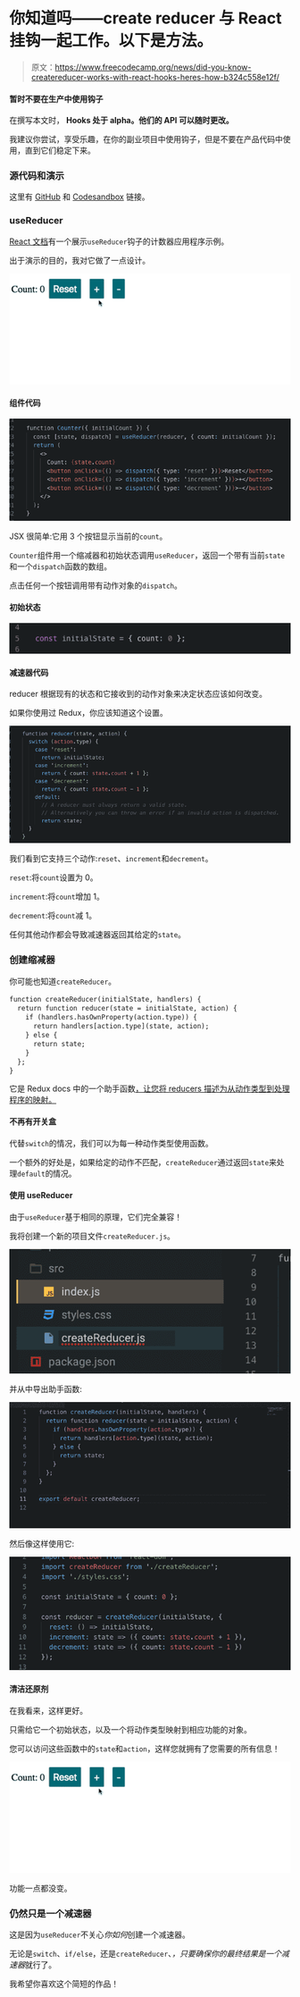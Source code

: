 # 你知道吗——create reducer 与 React 挂钩一起工作。以下是方法。

> 原文：<https://www.freecodecamp.org/news/did-you-know-createreducer-works-with-react-hooks-heres-how-b324c558e12f/>

#### 暂时不要在生产中使用钩子

在撰写本文时， **Hooks 处于 alpha。他们的 API 可以随时更改。**

我建议你尝试，享受乐趣，在你的副业项目中使用钩子，但是不要在产品代码中使用，直到它们稳定下来。

### 源代码和演示

这里有 [GitHub](https://github.com/yazeedb/react-createReducer-demo/) 和 [Codesandbox](https://codesandbox.io/s/github/yazeedb/react-createReducer-demo/tree/master/) 链接。

### useReducer

[React 文档](https://reactjs.org/docs/hooks-reference.html#usereducer)有一个展示`useReducer`钩子的计数器应用程序示例。

出于演示的目的，我对它做了一点设计。

![1*pe5b5CE-WaFteXtmzHIyHQ](img/9471c209509786ad718d7ea81e19c70a.png)

#### 组件代码

![1*vwqAHCV11OFG8lrjjz_05g](img/1a4a26d5ed4d0d66102b5d4eb4753db0.png)

JSX 很简单:它用 3 个按钮显示当前的`count`。

`Counter`组件用一个缩减器和初始状态调用`useReducer`，返回一个带有当前`state`和一个`dispatch`函数的数组。

点击任何一个按钮调用带有动作对象的`dispatch`。

#### 初始状态

![1*CzA8Zc-Y2f4ATTQRV03w2w](img/ce8ecbbc96edc9b8e4de82cf08218f99.png)

#### 减速器代码

reducer 根据现有的状态和它接收到的动作对象来决定状态应该如何改变。

如果你使用过 Redux，你应该知道这个设置。

![1*WDNzQEnj2IqfDxhtmdSgpw](img/59aaf510bd2a6ef4d3e301476dca9084.png)

我们看到它支持三个动作:`reset`、`increment`和`decrement`。

`reset`:将`count`设置为 0。

`increment`:将`count`增加 1。

`decrement`:将`count`减 1。

任何其他动作都会导致减速器返回其给定的`state`。

### 创建缩减器

你可能也知道`createReducer`。

```
function createReducer(initialState, handlers) {
  return function reducer(state = initialState, action) {
    if (handlers.hasOwnProperty(action.type)) {
      return handlers[action.type](state, action);
    } else {
      return state;
    }
  };
} 
```

它是 Redux docs 中的一个助手函数[，让您将 reducers 描述为从动作类型到处理程序的映射。](https://redux.js.org/recipes/reducingboilerplate)

#### 不再有开关盒

代替`switch`的情况，我们可以为每一种动作类型使用函数。

一个额外的好处是，如果给定的动作不匹配，`createReducer`通过返回`state`来处理`default`的情况。

#### 使用 useReducer

由于`useReducer`基于相同的原理，它们完全兼容！

我将创建一个新的项目文件`createReducer.js`。

![1*F6Mc6LYYEioMih5krutO2g](img/dff45f1e24e01066172487051fe36689.png)

并从中导出助手函数:

![1*VQY7hwr2irQeUtC2v546-g](img/2f437d6f2ef6904746607f75d12dca9a.png)

然后像这样使用它:

![1*l2XXR2nNj-RHeU5TK8GnqA](img/4e29cba3ef45adff4a9169cad083dd21.png)

#### 清洁还原剂

在我看来，这样更好。

只需给它一个初始状态，以及一个将动作类型映射到相应功能的对象。

您可以访问这些函数中的`state`和`action`，这样您就拥有了您需要的所有信息！

![1*pe5b5CE-WaFteXtmzHIyHQ](img/9471c209509786ad718d7ea81e19c70a.png)

功能一点都没变。

### 仍然只是一个减速器

这是因为`useReducer`不关心*你如何*创建一个减速器。

无论是`switch`、`if/else`，还是`createReducer`、*，只要确保你的最终结果是一个减速器*就行了。

我希望你喜欢这个简短的作品！